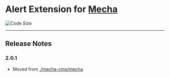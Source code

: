 Alert Extension for [Mecha](https://github.com/mecha-cms/mecha)
===============================================================

![Code Size](https://img.shields.io/github/languages/code-size/mecha-cms/x.alert?color=%23444&style=for-the-badge)

---

Release Notes
-------------

### 2.0.1

 - Moved from [./mecha-cms/mecha](https://github.com/mecha-cms/mecha).